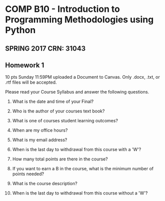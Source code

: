 # COMP B10 - Introduction to Programming Methodologies using Python
## SPRING 2017 CRN: 31043

## Homework 1
10 pts Sunday 11:59PM uploaded a Document to Canvas. 
Only .docx, .txt, or .rtf files will be accepted. 

Please read your Course Syllabus and answer the following questions. 


1. What is the date and time of your Final?

2. Who is the author of your courses text book?

3. What is one of courses student learning outcomes?

4. When are my office hours?

5. What is my email address?

6. When is the last day to withdrawal from this course with a 'W'?

7. How many total points are there in the course?

8. If you want to earn a B in the course, what is the minimum number of points needed?

9. What is the course description?

10. When is the last day to withdrawal from this course without a 'W'?


